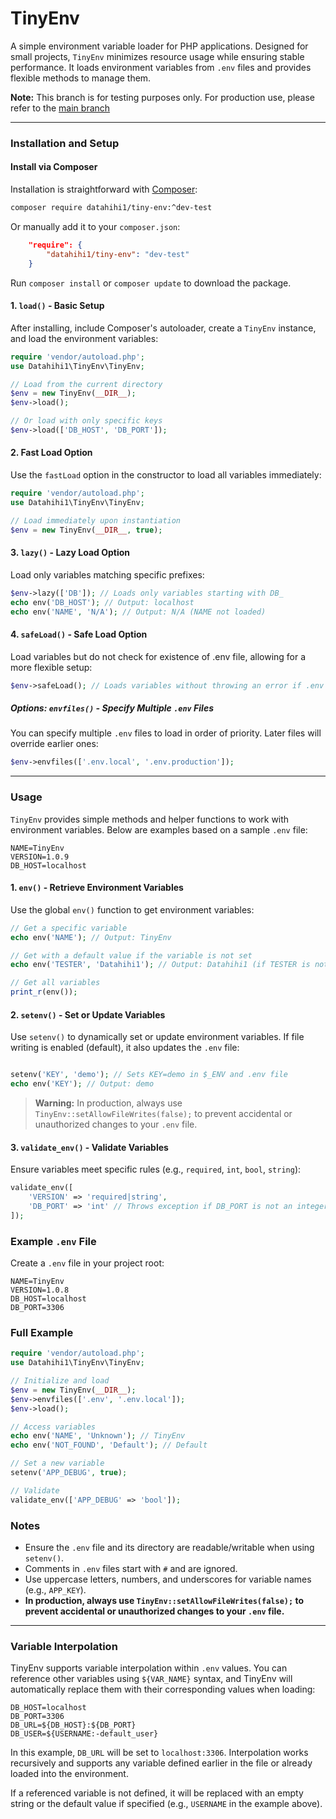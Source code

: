 # TinyEnv

A simple environment variable loader for PHP applications. Designed for small projects, `TinyEnv` minimizes resource usage while ensuring stable performance. It loads environment variables from `.env` files and provides flexible methods to manage them.

**Note:** This branch is for testing purposes only. For production use, please refer to the [main branch](https://github.com/datahihi1/tiny-env.git)

---

### Installation and Setup

#### Install via Composer

Installation is straightforward with [Composer](https://getcomposer.org/):

```bash
composer require datahihi1/tiny-env:^dev-test
```

Or manually add it to your `composer.json`:

```json
    "require": {
        "datahihi1/tiny-env": "dev-test"
    }
```

Run `composer install` or `composer update` to download the package.

#### 1. `load()` - Basic Setup

After installing, include Composer's autoloader, create a `TinyEnv` instance, and load the environment variables:

```php
require 'vendor/autoload.php';
use Datahihi1\TinyEnv\TinyEnv;

// Load from the current directory
$env = new TinyEnv(__DIR__);
$env->load();

// Or load with only specific keys
$env->load(['DB_HOST', 'DB_PORT']);
```

#### 2. Fast Load Option

Use the `fastLoad` option in the constructor to load all variables immediately:

```php
require 'vendor/autoload.php';
use Datahihi1\TinyEnv\TinyEnv;

// Load immediately upon instantiation
$env = new TinyEnv(__DIR__, true);
```
#### 3. `lazy()` - Lazy Load Option

Load only variables matching specific prefixes:

```php
$env->lazy(['DB']); // Loads only variables starting with DB_
echo env('DB_HOST'); // Output: localhost
echo env('NAME', 'N/A'); // Output: N/A (NAME not loaded)
```
#### 4. `safeLoad()` - Safe Load Option
Load variables but do not check for existence of .env file, allowing for a more flexible setup:

```php
$env->safeLoad(); // Loads variables without throwing an error if .env file is missing
```

##### Options: `envfiles()` - Specify Multiple `.env` Files

You can specify multiple `.env` files to load in order of priority. Later files will override earlier ones:

```php
$env->envfiles(['.env.local', '.env.production']);
```

---

### Usage

`TinyEnv` provides simple methods and helper functions to work with environment variables. Below are examples based on a sample `.env` file:

```
NAME=TinyEnv
VERSION=1.0.9
DB_HOST=localhost
```

#### 1. `env()` - Retrieve Environment Variables

Use the global `env()` function to get environment variables:

```php
// Get a specific variable
echo env('NAME'); // Output: TinyEnv

// Get with a default value if the variable is not set
echo env('TESTER', 'Datahihi1'); // Output: Datahihi1 (if TESTER is not defined)

// Get all variables
print_r(env());
```

#### 2. `setenv()` - Set or Update Variables

Use `setenv()` to dynamically set or update environment variables. If file writing is enabled (default), it also updates the `.env` file:

```php

setenv('KEY', 'demo'); // Sets KEY=demo in $_ENV and .env file
echo env('KEY'); // Output: demo
```

> **Warning:** In production, always use `TinyEnv::setAllowFileWrites(false);` to prevent accidental or unauthorized changes to your `.env` file.

#### 3. `validate_env()` - Validate Variables

Ensure variables meet specific rules (e.g., `required`, `int`, `bool`, `string`):

```php
validate_env([
    'VERSION' => 'required|string',
    'DB_PORT' => 'int' // Throws exception if DB_PORT is not an integer
]);
```

### Example `.env` File

Create a `.env` file in your project root:

```
NAME=TinyEnv
VERSION=1.0.8
DB_HOST=localhost
DB_PORT=3306
```

### Full Example

```php
require 'vendor/autoload.php';
use Datahihi1\TinyEnv\TinyEnv;

// Initialize and load
$env = new TinyEnv(__DIR__);
$env->envfiles(['.env', '.env.local']);
$env->load();

// Access variables
echo env('NAME', 'Unknown'); // TinyEnv
echo env('NOT_FOUND', 'Default'); // Default

// Set a new variable
setenv('APP_DEBUG', true);

// Validate
validate_env(['APP_DEBUG' => 'bool']);

```

### Notes

- Ensure the `.env` file and its directory are readable/writable when using `setenv()`.
- Comments in `.env` files start with `#` and are ignored.
- Use uppercase letters, numbers, and underscores for variable names (e.g., `APP_KEY`).
- **In production, always use `TinyEnv::setAllowFileWrites(false);` to prevent accidental or unauthorized changes to your `.env` file.**
---

### Variable Interpolation

TinyEnv supports variable interpolation within `.env` values. You can reference other variables using `${VAR_NAME}` syntax, and TinyEnv will automatically replace them with their corresponding values when loading:

```
DB_HOST=localhost
DB_PORT=3306
DB_URL=${DB_HOST}:${DB_PORT}
DB_USER=${USERNAME:-default_user}
```

In this example, `DB_URL` will be set to `localhost:3306`. Interpolation works recursively and supports any variable defined earlier in the file or already loaded into the environment.

If a referenced variable is not defined, it will be replaced with an empty string or the default value if specified (e.g., `USERNAME` in the example above).